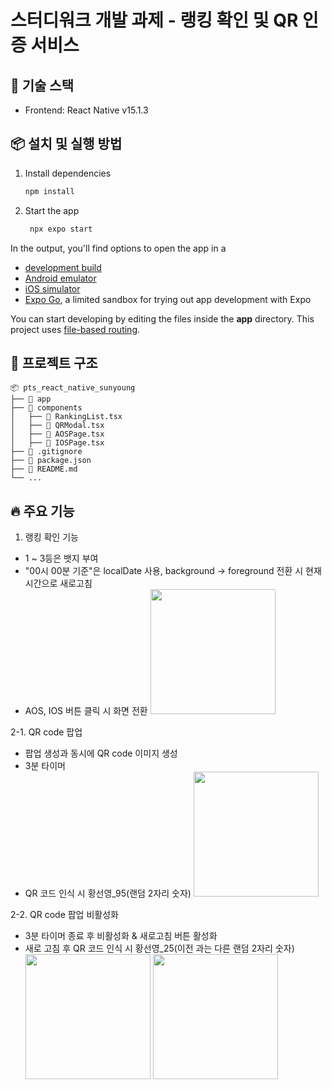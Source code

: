 # 스터디워크 개발 과제 - 랭킹 확인 및 QR 인증 서비스

## 🚀 기술 스택

- Frontend: React Native v15.1.3

## 📦 설치 및 실행 방법

1. Install dependencies

   ```bash
   npm install
   ```

2. Start the app

   ```bash
    npx expo start
   ```

In the output, you'll find options to open the app in a

- [development build](https://docs.expo.dev/develop/development-builds/introduction/)
- [Android emulator](https://docs.expo.dev/workflow/android-studio-emulator/)
- [iOS simulator](https://docs.expo.dev/workflow/ios-simulator/)
- [Expo Go](https://expo.dev/go), a limited sandbox for trying out app development with Expo

You can start developing by editing the files inside the **app** directory. This project uses [file-based routing](https://docs.expo.dev/router/introduction).

## 📂 프로젝트 구조

```
📦 pts_react_native_sunyoung
├── 📂 app
├── 📂 components
│   ├── 📜 RankingList.tsx
│   ├── 📜 QRModal.tsx
│   ├── 📜 AOSPage.tsx
│   ├── 📜 IOSPage.tsx
├── 📜 .gitignore
├── 📜 package.json
├── 📜 README.md
└── ...
```

## 🔥 주요 기능

1. 랭킹 확인 기능

- 1 ~ 3등은 뱃지 부여
- "00시 00분 기준"은 localDate 사용, background -> foreground 전환 시 현재 시간으로 새로고침
- AOS, IOS 버튼 클릭 시 화면 전환
  <img src="https://github.com/user-attachments/assets/8ae65f3b-148a-47d6-bf5e-d8d645748c05" width="200"/>

2-1. QR code 팝업

- 팝업 생성과 동시에 QR code 이미지 생성
- 3분 타이머
- QR 코드 인식 시 황선영\_95(랜덤 2자리 숫자)
  <img src="https://github.com/user-attachments/assets/f03f1eae-7432-4b48-97d7-ea06aa5e5570" width="200"/>

2-2. QR code 팝업 비활성화

- 3분 타이머 종료 후 비활성화 & 새로고침 버튼 활성화
- 새로 고침 후 QR 코드 인식 시 황선영\_25(이전 과는 다른 랜덤 2자리 숫자)
  <img src="https://github.com/user-attachments/assets/2ec6f4a8-72d8-456b-9be5-008652b450d6" width="200"/>
  <img src="https://github.com/user-attachments/assets/f01efa86-26c1-4da3-8d36-3764e6f74cf4" width="200"/>
